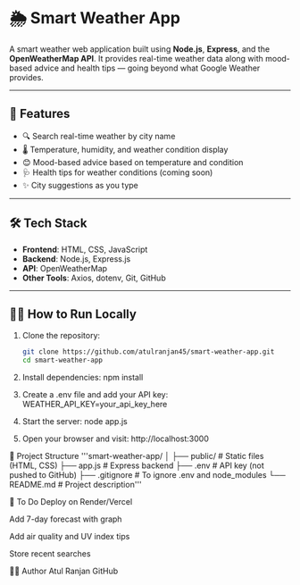 # 🌦️ Smart Weather App

A smart weather web application built using **Node.js**, **Express**, and the **OpenWeatherMap API**. It provides real-time weather data along with mood-based advice and health tips — going beyond what Google Weather provides.

---

## 🚀 Features

- 🔍 Search real-time weather by city name
- 🌡️ Temperature, humidity, and weather condition display
- 😊 Mood-based advice based on temperature and condition
- 🩺 Health tips for weather conditions (coming soon)
- ✨ City suggestions as you type

---

## 🛠️ Tech Stack

- **Frontend**: HTML, CSS, JavaScript
- **Backend**: Node.js, Express.js
- **API**: OpenWeatherMap
- **Other Tools**: Axios, dotenv, Git, GitHub

---

## 🧑‍💻 How to Run Locally

1. Clone the repository:
   ```bash
   git clone https://github.com/atulranjan45/smart-weather-app.git
   cd smart-weather-app

2. Install dependencies:
npm install

3. Create a .env file and add your API key:
WEATHER_API_KEY=your_api_key_here

4. Start the server:
node app.js

5. Open your browser and visit:
http://localhost:3000


📁 Project Structure
'''smart-weather-app/
│
├── public/           # Static files (HTML, CSS)
├── app.js            # Express backend
├── .env              # API key (not pushed to GitHub)
├── .gitignore        # To ignore .env and node_modules
└── README.md         # Project description'''


📌 To Do
 Deploy on Render/Vercel

 Add 7-day forecast with graph

 Add air quality and UV index tips

 Store recent searches

🙋‍♂️ Author
Atul Ranjan
GitHub
